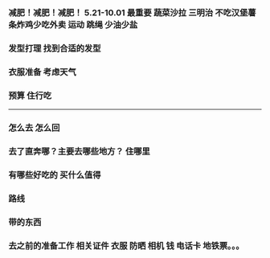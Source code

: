 ### 减肥！减肥！减肥！ 5.21-10.01 最重要 蔬菜沙拉 三明治 不吃汉堡薯条炸鸡少吃外卖 运动 跳绳 少油少盐
### 发型打理 找到合适的发型
### 衣服准备 考虑天气
### 预算 住行吃
****
### 怎么去 怎么回
### 去了直奔哪？主要去哪些地方？ 住哪里
### 有哪些好吃的 买什么值得
### 路线
### 带的东西
### 去之前的准备工作 相关证件 衣服 防晒 相机 钱 电话卡 地铁票。。。

